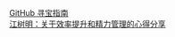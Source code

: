 [GitHub 寻宝指南](https://zhuanlan.zhihu.com/p/49500971)  
[江树明：关于效率提升和精力管理的心得分享](https://mp.weixin.qq.com/s/61YW6AMFtGQRxIbbReoehA)